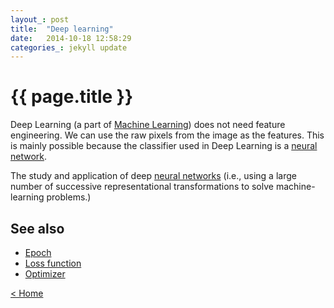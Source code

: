 ```yaml
---
layout_: post
title:  "Deep learning"
date:   2014-10-18 12:58:29
categories_: jekyll update
---
```


# {{ page.title }}

Deep Learning (a part of [Machine Learning](/ai/glossary/machine-learning.html)) does not need feature engineering. We can use the raw pixels 
from the image as the features. This is mainly possible because the classifier used in Deep Learning is a [neural network](/ai/glossary/neural-network.html).

The study and application of deep [neural networks](/ai/glossary/neural-network.html) (i.e., using a large number of successive representational 
transformations to solve machine-learning problems.)

## See also

- [Epoch](epoch.html) 
- [Loss function](loss.html) 
- [Optimizer](optimizer.html)

[< Home](..)